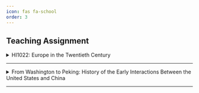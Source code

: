 ```yaml
---
icon: fas fa-school
order: 3
---
```


## Teaching Assignment

<details>
<summary>HI1022: Europe in the Twentieth Century</summary>
</details>

<hr>
<details>
<summary>From Washington to Peking: History of the Early Interactions Between the United States and China</summary>
Ruprecht-Karls-Universität Heidelberg, Heidelberg Center for American Studies (HCA)<br>
Time: Monday, 18:00 - 20:00<br>
Venue: Oculus, Heidelberg Center for American Studies (Hauptstraße 120)<br>
Summer term, 2023<br><br>
<strong>Schedule and Readings</strong><br><br>
• <strong>Session 1 (Apr. 17): Empress of China: The Beginning of Sino-US
Relations and Trade</strong><br>
Swift, John W., P. Hodgkinson, and Samuel W. Woodhouse. “The Voyage
of the Empress of China.” <em>The Pennsylvania Magazine of History and
Biography 63</em>, no. 1 (1939): 24–36.<br><br>
• <strong>Session 2 (Apr. 24): Anson Burlingame (蒲安⾂) I - Burlingame-Seward
Treaty of 1868</strong><br>
Morse, Hosea Ballou. "The Burlingame Mission." In <em>The International
Relations of the Chinese Empire vol 2</em>, 185-202. London: Longmans,
Green, 1910.<br><br>
• <strong>Session 3 (May 1): Anson Burlingame (蒲安⾂) II - Open Door Policy</strong><br>
Barrett, John. “America’s Duty in China.” <em>The North American Review
171</em>, no. 525 (1900): 145–57.<br><br>
• <strong>Session 4 (May 8): William Alexander Parsons Martin (丁韪良) -
International Law and the Diplomatic System</strong><br>
Carrai, Maria Adele. “The Politics of History in the Late Qing Era: William
A. P. Martin and a History of International Law for China.” <em>Journal of the
History of International Law, no. 22 (2020)</em>, 269–305.<br><br>
• <strong>Session 5 (May 15): John Leighton Stuart (司徒雷登) - Modern Higher
Education in China</strong><br>
Chou, Chih-p’ing, and Carlos Yu-Kai Lin, eds. “Introduction to John
Leighton Stuart’s Fifty Years in China.” In <em>Power of Freedom: Hu Shih’s
Political Writings</em>, 249–57. University of Michigan Press, 2022.<br>
Rosenbaum, Arthur Lewis. “Christianity, Academics, and National
Salvation in China: Yenching University, 1924—1949.” <em>The Journal of
American-East Asian Relations 13 (2004)</em>: 25–54.<br><br>
• <strong>Session 6 (May 22): Chinese Sojourn Labor and the American
Transcontinental Railroad</strong><br>
Carson, Scott Alan. “Chinese Sojourn Labor and the American
Transcontinental Railroad.” <em>Journal of Institutional and Theoretical
Economics (JITE) / Zeitschrift Für Die Gesamte Staatswissenschaft 161</em>,
no. 1 (2005): 80–102.<br><br>
• <strong>Session 7 (May 29): Chinese Students in America: Hopes for Renewing
the Nation</strong><br>
Hsu, Madeline Y. “Chinese and American Collaborations through
Educational Exchange during the Era of Exclusion, 1872–1955.” <em>Pacific
Historical Review 83</em>, no. 2 (2014): 314–32.<br>
Guoqi, Xu. “The Chinese Education Mission: Chinese Schoolboys in
Nineteenth-Century America.” In <em>Chinese and Americans: A Shared
History</em>, 74–104. Harvard University Press, 2014.<br><br>
• <strong>Session 8 (June 5): Days of shame: Yellow peril and the Chinese
Exclusion Act</strong><br>
Lee, Erika. “The Chinese Exclusion Example: Race, Immigration, and
American Gatekeeping, 1882-1924.” <em>Journal of American Ethnic History
21</em>, no. 3 (2002): 36–62.<br>
Chen, Joyce J. “The Impact of Skill-Based Immigration Restrictions: The
Chinese Exclusion Act of 1882.” <em>Journal of Human Capital 9</em>, no. 3 (2015):
298–328.<br><br>
• <strong>Session 9 (June 12): Conclusion: America's Role in China's Entry into the
International Order/ Feedback</strong><br>
</details>
<hr>

